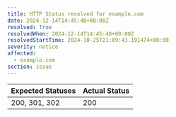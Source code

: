 ```yaml
---
title: HTTP Status resolved for example.com
date: 2024-12-14T14:45:48+00:00Z
resolved: True
resolvedWhen: 2024-12-14T14:45:48+00:00Z
resolvedStartTime: 2024-10-25T21:09:43.191474+00:00
severity: notice
affected:
  - example.com
section: issue
---
```


| Expected Statuses | Actual Status  |
|-------------------|----------------|
| 200, 301, 302 | 200 |
